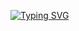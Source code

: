 [![Typing SVG](https://readme-typing-svg.demolab.com?font=Fira+Code&size=40&duration=4000&pause=50&color=30DFD4&background=23FFBE00&center=true&multiline=true&repeat=false&width=1200&height=200&lines=Hi%2C+I'm+Aleksei;MSU+post-graduate+student;Currently+studying+Python%2C+data+science%2C+ml)](https://git.io/typing-svg)
